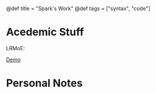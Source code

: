 @def title = "Spark's Work"
@def tags = ["syntax", "code"]

# Acedemic Stuff

LRMoE:

[Demo](https://work.sparktseung.com/LRMoE-Paper-Demo/)

# Personal Notes


